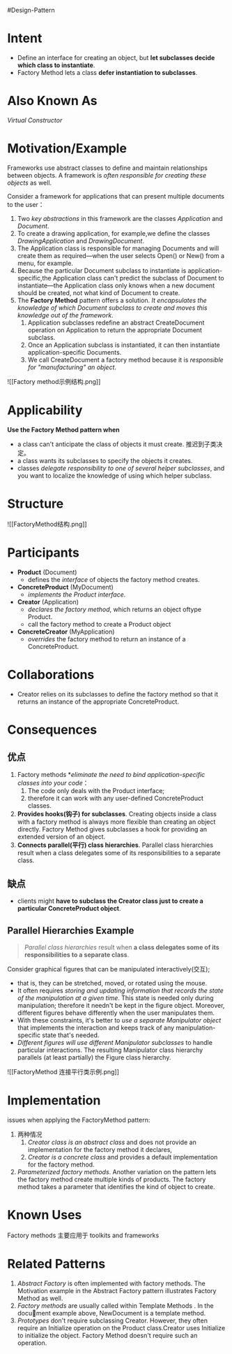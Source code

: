 #Design-Pattern
# Intent
- Define an interface for creating an object, but **let subclasses decide which class to instantiate**. 
- Factory Method lets a class **defer instantiation to subclasses**.

# Also Known As
*Virtual Constructor*

# Motivation/Example
Frameworks use abstract classes to define and maintain relationships between objects. A framework is *often responsible for creating these objects* as well. 

Consider a framework for applications that can present multiple documents to the user：
1. Two *key abstractions* in this framework are the classes *Application* and *Document*. 
2. To create a drawing application, for example,we define the classes *DrawingApplication* and *DrawingDocument*.
3. The Application class is responsible for managing Documents and will create them as required—when the user selects Open() or New() from a menu, for example.
4. Because the particular Document subclass to instantiate is application-specific,the Application class can't predict the subclass of Document to instantiate—the Application class only knows when a new document should be created, not what kind of Document to create. 
5. The **Factory Method** pattern offers a solution. *It encapsulates the knowledge of which Document subclass to create and moves this knowledge out of the framework*.
	1. Application subclasses redefine an abstract CreateDocument operation on Application to return the appropriate Document subclass.
	2. Once an Application subclass is instantiated, it can then instantiate application-specific Documents. 
	3. We call CreateDocument a factory method because it is *responsible for "manufacturing" an object*.

![[Factory method示例结构.png]]

# Applicability 
**Use the Factory Method pattern when** 
- a class can't anticipate the class of objects it must create. 推迟到子类决定。
- a class wants its subclasses to specify the objects it creates. 
- classes *delegate responsibility to one of several helper subclasses*, and you want to localize the knowledge of using which helper subclass.

# Structure
![[FactoryMethod结构.png]]

# Participants 
- **Product** (Document)
	- defines the *interface* of objects the factory method creates. 
- **ConcreteProduct** (MyDocument) 
	- *implements the Product interface*. 
- **Creator** (Application) 
	- *declares the factory method*, which returns an object oftype Product.
	- call the factory method to create a Product object
- **ConcreteCreator** (MyApplication) 
	- *overrides* the factory method to return an instance of a ConcreteProduct.

# Collaborations 
- Creator relies on its subclasses to define the factory method so that it returns an instance of the appropriate ConcreteProduct.

# Consequences
## 优点
1. Factory methods **eliminate the need to bind application-specific classes into your code*：
	1. The code only deals with the Product interface; 
	2. therefore it can work with any user-defined ConcreteProduct classes.
2. **Provides hooks(钩子) for subclasses**. Creating objects inside a class with a factory method is always more flexible than creating an object directly. Factory Method gives subclasses a hook for providing an extended version of an object. 
3. **Connects parallel(平行) class hierarchies**. Parallel class hierarchies result when a class delegates some of its responsibilities to a separate class.

## 缺点
- clients might **have to subclass the Creator class just to create a particular ConcreteProduct object**. 
## Parallel  Hierarchies Example
> *Parallel class hierarchies* result when **a class delegates some of its responsibilities to a separate class**.

Consider graphical figures that can be manipulated interactively(交互); 
- that is, they can be stretched, moved, or rotated using the mouse.
- It often requires *storing and updating information that records the state of the manipulation at a given time*. This state is needed only during manipulation; therefore it needn't be kept in the figure object. Moreover, different figures behave differently when the user manipulates them.
- With these constraints, it's better to *use a separate Manipulator object* that implements the interaction and keeps track of any manipulation-specific state that's needed. 
- *Different figures will use different Manipulator subclasses* to handle particular interactions. The resulting Manipulator class hierarchy parallels (at least partially) the Figure class hierarchy.

![[FactoryMethod 连接平行类示例.png]]

# Implementation 
issues when applying the FactoryMethod pattern: 
1. 两种情况
	1. *Creator class is an abstract class* and does not provide an implementation for the factory method it declares, 
	2. *Creator is a concrete class* and provides a default implementation for the factory method. 
2. *Parameterized factory methods*. Another variation on the pattern lets the factory method create multiple kinds of products. The factory method takes a parameter that identifies the kind of object to create. 

# Known Uses
Factory methods 主要应用于 toolkits and frameworks

# Related Patterns
1. *Abstract Factory* is often implemented with factory methods. The Motivation example in the Abstract Factory pattern illustrates Factory Method as well. 
2. *Factory methods* are usually called within Template Methods . In the document example above, NewDocument is a template method. 
3. *Prototypes*  don't require subclassing Creator. However, they often require an Initialize operation on the Product class.Creator uses Initialize to initialize the object. Factory Method doesn't require such an operation.